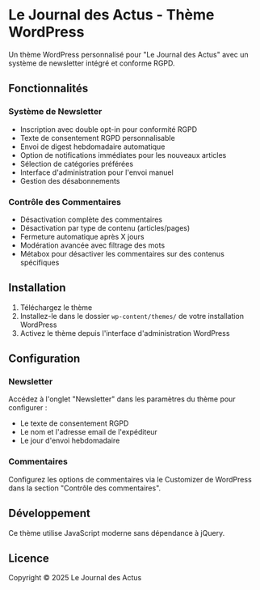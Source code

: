 # Le Journal des Actus - Thème WordPress

Un thème WordPress personnalisé pour "Le Journal des Actus" avec un système de newsletter intégré et conforme RGPD.

## Fonctionnalités

### Système de Newsletter
- Inscription avec double opt-in pour conformité RGPD
- Texte de consentement RGPD personnalisable
- Envoi de digest hebdomadaire automatique
- Option de notifications immédiates pour les nouveaux articles
- Sélection de catégories préférées
- Interface d'administration pour l'envoi manuel
- Gestion des désabonnements

### Contrôle des Commentaires
- Désactivation complète des commentaires
- Désactivation par type de contenu (articles/pages)
- Fermeture automatique après X jours
- Modération avancée avec filtrage des mots
- Métabox pour désactiver les commentaires sur des contenus spécifiques

## Installation

1. Téléchargez le thème
2. Installez-le dans le dossier `wp-content/themes/` de votre installation WordPress
3. Activez le thème depuis l'interface d'administration WordPress

## Configuration

### Newsletter
Accédez à l'onglet "Newsletter" dans les paramètres du thème pour configurer :
- Le texte de consentement RGPD
- Le nom et l'adresse email de l'expéditeur
- Le jour d'envoi hebdomadaire

### Commentaires
Configurez les options de commentaires via le Customizer de WordPress dans la section "Contrôle des commentaires".

## Développement

Ce thème utilise JavaScript moderne sans dépendance à jQuery.

## Licence

Copyright © 2025 Le Journal des Actus
